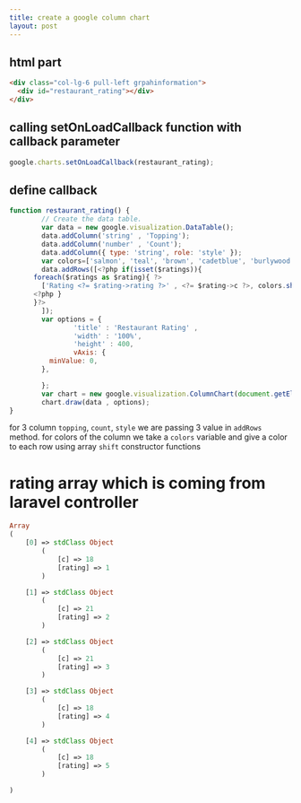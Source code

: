```yaml
---
title: create a google column chart 
layout: post
---
```


## html part 
~~~html
<div class="col-lg-6 pull-left grpahinformation">
  <div id="restaurant_rating"></div>
</div>
~~~

## calling setOnLoadCallback function with callback parameter 
~~~js
google.charts.setOnLoadCallback(restaurant_rating);
~~~

## define callback

~~~js
function restaurant_rating() {
		// Create the data table.
		var data = new google.visualization.DataTable();
		data.addColumn('string' , 'Topping');
		data.addColumn('number' , 'Count');
		data.addColumn({ type: 'string', role: 'style' });
		var colors=['salmon', 'teal', 'brown', 'cadetblue', 'burlywood'];
		data.addRows([<?php if(isset($ratings)){
      foreach($ratings as $rating){ ?>
		['Rating <?= $rating->rating ?>' , <?= $rating->c ?>, colors.shift()] ,
      <?php }
      }?>
		]);
		var options = {
				'title' : 'Restaurant Rating' ,
				'width' : '100%',
				'height' : 400,
				vAxis: {
          minValue: 0,
        },

		};
		var chart = new google.visualization.ColumnChart(document.getElementById('restaurant_rating'));
		chart.draw(data , options);
}

~~~

for 3 column `topping`, `count`, `style` we are passing 3 value in `addRows` method. for colors of the column we take a `colors` variable and give a color to each row using array `shift` constructor functions 

# rating array which is coming  from laravel controller 

~~~php
Array
(
    [0] => stdClass Object
        (
            [c] => 18
            [rating] => 1
        )

    [1] => stdClass Object
        (
            [c] => 21
            [rating] => 2
        )

    [2] => stdClass Object
        (
            [c] => 21
            [rating] => 3
        )

    [3] => stdClass Object
        (
            [c] => 18
            [rating] => 4
        )

    [4] => stdClass Object
        (
            [c] => 18
            [rating] => 5
        )

)
~~~
 
